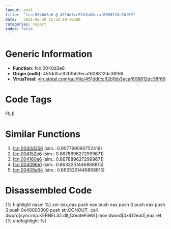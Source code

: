 ```yaml
---
layout: post
title:  "fcn.0040d3e6 @ 451ddfcc92b1bb3ecaf608812dc38f69"
date:   2021-08-30 15:52:19 +0300
categories: report
index: false
---
```


# Generic Information
- **Function:** fcn.0040d3e6
- **Origin (md5):** 451ddfcc92b1bb3ecaf608812dc38f69
- **VirusTotal:** [virustotal.com/gui/file/451ddfcc92b1bb3ecaf608812dc38f69][virustotal_ref]

# Code Tags
<span class="tag" id="FILE">FILE</span>


# Similar Functions

1. [fcn.0040d356][similar_1_ref] (sim.: 0.907769090752416)
2. [fcn.004152b6][similar_2_ref] (sim.: 0.8678896272999671)
3. [fcn.004160e6][similar_3_ref] (sim.: 0.8678896272999671)
4. [fcn.004096e1][similar_4_ref] (sim.: 0.8633251446868815)
5. [fcn.00409a84][similar_5_ref] (sim.: 0.8633251446868815)


# Disassembled Code

{% highlight nasm %}
xor eax,eax
push eax
push eax
push 3
push eax
push 3
push 0x40000000
push str.CONOUT_
call dword[sym.imp.KERNEL32.dll_CreateFileW]
mov dword[0x412ea0],eax
ret 
{% endhighlight %}


[similar_1_ref]: /report/fcn.0040d356@513a8bfcd5da1a9aee6dd942ecac565e
[similar_2_ref]: /report/fcn.004152b6@d3b17e7234a8b4bee51cf688dbfdf6d0
[similar_3_ref]: /report/fcn.004160e6@3e3adb3f10ee14ce94d10d8d5e4997cb
[similar_4_ref]: /report/fcn.004096e1@7bcc89a15d575deafd22288432159007
[similar_5_ref]: /report/fcn.00409a84@70e9569a63e2c5481707e2ba7c663021
[virustotal_ref]: https://www.virustotal.com/gui/file/451ddfcc92b1bb3ecaf608812dc38f69